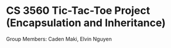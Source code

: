 # CS 3560 Tic-Tac-Toe Project (Encapsulation and Inheritance)
Group Members: Caden Maki, Elvin Nguyen
